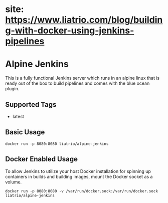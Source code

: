 # site: https://www.liatrio.com/blog/building-with-docker-using-jenkins-pipelines

# Alpine Jenkins

This is a fully functional Jenkins server which runs in an alpine linux that is ready out of the box to build pipelines and comes with the blue ocean plugin.

## Supported Tags
* latest


## Basic Usage
`docker run -p 8080:8080 liatrio/alpine-jenkins`

## Docker Enabled Usage  
To allow Jenkins to utilize your host Docker installation for spinning up containers in builds and building images, mount the Docker socket as a volume.

`docker run -p 8080:8080 -v /var/run/docker.sock:/var/run/docker.sock liatrio/alpine-jenkins`
